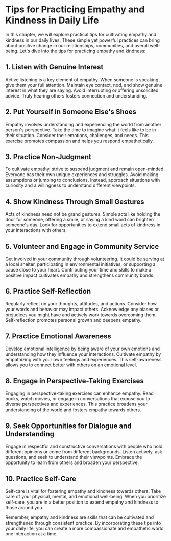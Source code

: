 Tips for Practicing Empathy and Kindness in Daily Life
===============================================================

In this chapter, we will explore practical tips for cultivating empathy and kindness in our daily lives. These simple yet powerful practices can bring about positive change in our relationships, communities, and overall well-being. Let's dive into the tips for practicing empathy and kindness:

**1. Listen with Genuine Interest**
-----------------------------------

Active listening is a key element of empathy. When someone is speaking, give them your full attention. Maintain eye contact, nod, and show genuine interest in what they are saying. Avoid interrupting or offering unsolicited advice. Truly hearing others fosters connection and understanding.

**2. Put Yourself in Someone Else's Shoes**
-------------------------------------------

Empathy involves understanding and experiencing the world from another person's perspective. Take the time to imagine what it feels like to be in their situation. Consider their emotions, challenges, and needs. This exercise promotes compassion and helps you respond empathetically.

**3. Practice Non-Judgment**
----------------------------

To cultivate empathy, strive to suspend judgment and remain open-minded. Everyone has their own unique experiences and struggles. Avoid making assumptions or jumping to conclusions. Instead, approach situations with curiosity and a willingness to understand different viewpoints.

**4. Show Kindness Through Small Gestures**
-------------------------------------------

Acts of kindness need not be grand gestures. Simple acts like holding the door for someone, offering a smile, or saying a kind word can brighten someone's day. Look for opportunities to extend small acts of kindness in your interactions with others.

**5. Volunteer and Engage in Community Service**
------------------------------------------------

Get involved in your community through volunteering. It could be serving at a local shelter, participating in environmental initiatives, or supporting a cause close to your heart. Contributing your time and skills to make a positive impact cultivates empathy and strengthens community bonds.

**6. Practice Self-Reflection**
-------------------------------

Regularly reflect on your thoughts, attitudes, and actions. Consider how your words and behavior may impact others. Acknowledge any biases or prejudices you might have and actively work towards overcoming them. Self-reflection promotes personal growth and deepens empathy.

**7. Practice Emotional Awareness**
-----------------------------------

Develop emotional intelligence by being aware of your own emotions and understanding how they influence your interactions. Cultivate empathy by empathizing with your own feelings and experiences. This self-awareness allows you to connect better with others on an emotional level.

**8. Engage in Perspective-Taking Exercises**
---------------------------------------------

Engaging in perspective-taking exercises can enhance empathy. Read books, watch movies, or engage in conversations that expose you to diverse perspectives and experiences. This practice broadens your understanding of the world and fosters empathy towards others.

**9. Seek Opportunities for Dialogue and Understanding**
--------------------------------------------------------

Engage in respectful and constructive conversations with people who hold different opinions or come from different backgrounds. Listen actively, ask questions, and seek to understand their viewpoints. Embrace the opportunity to learn from others and broaden your perspective.

**10. Practice Self-Care**
--------------------------

Self-care is vital for fostering empathy and kindness towards others. Take care of your physical, mental, and emotional well-being. When you prioritize self-care, you are in a better position to extend empathy and kindness to those around you.

Remember, empathy and kindness are skills that can be cultivated and strengthened through consistent practice. By incorporating these tips into your daily life, you can create a more compassionate and empathetic world, one interaction at a time.
